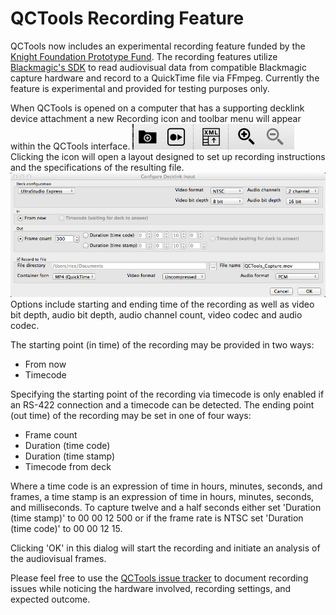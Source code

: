# QCTools Recording Feature

QCTools now includes an experimental recording feature funded by the [Knight Foundation Prototype Fund](http://www.knightfoundation.org/grants/201449123/). The recording features utilize [Blackmagic's SDK](https://www.blackmagicdesign.com/support) to read audiovisual data from compatible Blackmagic capture hardware and record to a QuickTime file via FFmpeg. Currently the feature is experimental and provided for testing purposes only.

When QCTools is opened on a computer that has a supporting decklink device attachment a new Recording icon and toolbar menu will appear within the QCTools interface.
![Recording Button](media/record_in_toolbar.jpg)
Clicking the icon will open a layout designed to set up recording instructions and the specifications of the resulting file.
![Recording Configuration](media/record_config.jpg)
Options include starting and ending time of the recording as well as video bit depth, audio bit depth, audio channel count, video codec and audio codec.

The starting point (in time) of the recording may be provided in two ways:

*   From now
*   Timecode

Specifying the starting point of the recording via timecode is only enabled if an RS-422 connection and a timecode can be detected.
The ending point (out time) of the recording may be set in one of four ways:

*   Frame count
*   Duration (time code)
*   Duration (time stamp)
*   Timecode from deck

Where a time code is an expression of time in hours, minutes, seconds, and frames, a time stamp is an expression of time in hours, minutes, seconds, and milliseconds. To capture twelve and a half seconds either set 'Duration (time stamp)' to 00 00 12 500 or if the frame rate is NTSC set 'Duration (time code)' to 00 00 12 15.

Clicking 'OK' in this dialog will start the recording and initiate an analysis of the audiovisual frames.

Please feel free to use the [QCTools issue tracker](https://github.com/bavc/qctools/issues/) to document recording issues while noticing the hardware involved, recording settings, and expected outcome.
